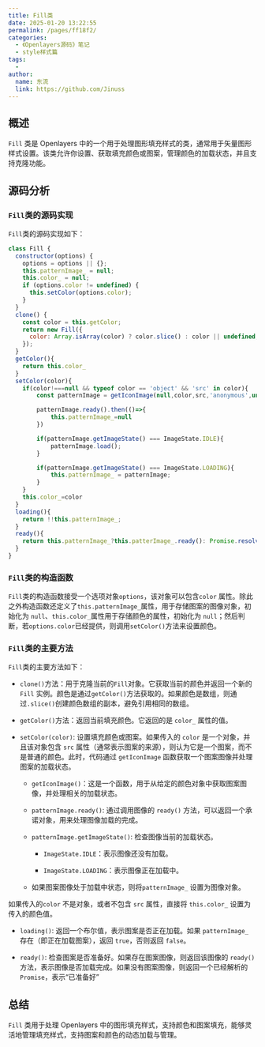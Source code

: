 ```yaml
---
title: Fill类
date: 2025-01-20 13:22:55
permalink: /pages/ff18f2/
categories:
  - 《Openlayers源码》笔记
  - style样式篇
tags:
  -
author:
  name: 东流
  link: https://github.com/Jinuss
---
```


## 概述

`Fill` 类是 Openlayers 中的一个用于处理图形填充样式的类，通常用于矢量图形样式设置。该类允许你设置、获取填充颜色或图案，管理颜色的加载状态，并且支持克隆功能。

## 源码分析

### `Fill`类的源码实现

`Fill`类的源码实现如下：

```js
class Fill {
  constructor(options) {
    options = options || {};
    this.patternImage_ = null;
    this.color_ = null;
    if (options.color != undefined) {
      this.setColor(options.color);
    }
  }
  clone() {
    const color = this.getColor;
    return new Fill({
      color: Array.isArray(color) ? color.slice() : color || undefined,
    });
  }
  getColor(){
    return this.color_
  }
  setColor(color){
    if(color!===null && typeof color == 'object' && 'src' in color){
        const patternImage = getIconImage(null,color,src,'anonymous',undefined,color.offset?null:color.color?color.color:null,!(color.offset && color.size))

        patternImage.ready().then(()=>{
            this.patternImage_=null
        })

        if(patternImage.getImageState() === ImageState.IDLE){
            patternImage.load();
        }

        if(patternImage.getImageState() === ImageState.LOADING){
            this.patternImage_ = patternImage;
        }
    }
    this.color_=color
  }
  loading(){
    return !!this.patternImage_;
  }
  ready(){
    return this.patternImage_?this.patterImage_.ready(): Promise.resolve()
  }
}
```

### `Fill`类的构造函数

`Fill`类的构造函数接受一个选项对象`options`，该对象可以包含`color` 属性。除此之外构造函数还定义了`this.patternImage_`属性，用于存储图案的图像对象，初始化为 `null`、`this.color_`属性用于存储颜色的属性，初始化为 `null`；然后判断，若`options.color`已经提供，则调用`setColor()`方法来设置颜色。

### `Fill`类的主要方法

`Fill`类的主要方法如下：

- `clone()`方法：用于克隆当前的`Fill`对象。它获取当前的颜色并返回一个新的 `Fill` 实例。颜色是通过`getColor()`方法获取的。如果颜色是数组，则通过`.slice()`创建颜色数组的副本，避免引用相同的数组。

- `getColor()`方法：返回当前填充颜色。它返回的是 `color_` 属性的值。

- `setColor(color)`: 设置填充颜色或图案。如果传入的 `color` 是一个对象，并且该对象包含 `src` 属性（通常表示图案的来源），则认为它是一个图案，而不是普通的颜色。此时，代码通过 `getIconImage` 函数获取一个图案图像并处理图案的加载状态。
  
  - `getIconImage()`：这是一个函数，用于从给定的颜色对象中获取图案图像，并处理相关的加载状态。

  - `patternImage.ready()`: 通过调用图像的 `ready()` 方法，可以返回一个承诺对象，用来处理图像加载的完成。

  - `patternImage.getImageState()`: 检查图像当前的加载状态。
  
    - `ImageState.IDLE`：表示图像还没有加载。

    - `ImageState.LOADING`：表示图像正在加载中。
  - 如果图案图像处于加载中状态，则将`patternImage_` 设置为图像对象。

如果传入的`color` 不是对象，或者不包含 `src` 属性，直接将 `this.color_` 设置为传入的颜色值。

- `loading()`: 返回一个布尔值，表示图案是否正在加载。如果 `patternImage_` 存在（即正在加载图案），返回 `true`，否则返回 `false`。

- `ready()`: 检查图案是否准备好。如果存在图案图像，则返回该图像的 `ready()` 方法，表示图像是否加载完成。如果没有图案图像，则返回一个已经解析的 `Promise`，表示“已准备好”

## 总结

`Fill` 类用于处理 Openlayers 中的图形填充样式，支持颜色和图案填充，能够灵活地管理填充样式，支持图案和颜色的动态加载与管理。